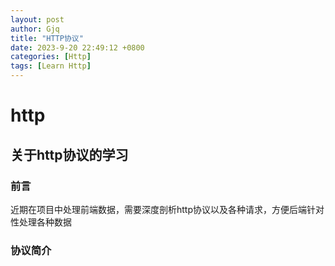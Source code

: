 ```yaml
---
layout: post
author: Gjq
title: "HTTP协议"
date: 2023-9-20 22:49:12 +0800
categories: [Http]
tags: [Learn Http]
---
```


# http

## 关于http协议的学习

### 前言

近期在项目中处理前端数据，需要深度剖析http协议以及各种请求，方便后端针对性处理各种数据

### 协议简介
